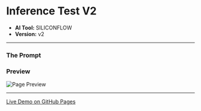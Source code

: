 # Inference Test V2

* **AI Tool:** SILICONFLOW
* **Version:** v2

---

### The Prompt

>

### Preview

![Page Preview](./preview.png)

---

[Live Demo on GitHub Pages](https://your-username.github.io/AI-Frontend-Gallery/SiliconFlow/inference-test-v2/)
